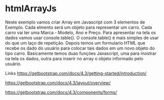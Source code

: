 # htmlArrayJs
Neste exemplo vamos criar Array em Javascript com 3 elementos de Exemplo.
Cada elmento será um objeto para representar um carro. Cada carro vai ter uma Marca - Modelo, Ano e Preço.
Para apresentar na tela os dados vamos usar console.table(). O console.table() é mais simples de usar do que um laço de repetição.
Depois temos um formulario HTML que recebe os dado do usuário para colocar tais dados em um novo objeto do tipo carro.
Basicamente temos duas funções Javascript, uma para mostrar na tela os dados, outra para inserir no array o objeto informado pelo usuário.

Links
https://getbootstrap.com/docs/4.3/getting-started/introduction/

https://getbootstrap.com/docs/4.3/layout/overview/

https://getbootstrap.com/docs/4.3/components/forms/
